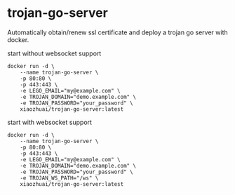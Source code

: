 # trojan-go-server

Automatically obtain/renew ssl certificate and deploy a trojan go server with docker.

start without websocket support

```
docker run -d \
    --name trojan-go-server \
    -p 80:80 \
    -p 443:443 \
    -e LEGO_EMAIL="my@example.com" \
    -e TROJAN_DOMAIN="demo.example.com" \
    -e TROJAN_PASSWORD="your_password" \
    xiaozhuai/trojan-go-server:latest
```


start with websocket support

```
docker run -d \
    --name trojan-go-server \
    -p 80:80 \
    -p 443:443 \
    -e LEGO_EMAIL="my@example.com" \
    -e TROJAN_DOMAIN="demo.example.com" \
    -e TROJAN_PASSWORD="your_password" \
    -e TROJAN_WS_PATH="/ws" \
    xiaozhuai/trojan-go-server:latest
```

